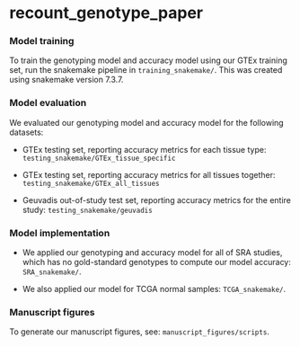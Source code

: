# recount_genotype_paper

### Model training 

To train the genotyping model and accuracy model using our GTEx training set, run the snakemake pipeline in `training_snakemake/`. This was created using snakemake version 7.3.7.

### Model evaluation

We evaluated our genotyping model and accuracy model for the following datasets:

- GTEx testing set, reporting accuracy metrics for each tissue type: `testing_snakemake/GTEx_tissue_specific`

- GTEx testing set, reporting accuracy metrics for all tissues together: `testing_snakemake/GTEx_all_tissues`

- Geuvadis out-of-study test set, reporting accuracy metrics for the entire study: `testing_snakemake/geuvadis`

### Model implementation

- We applied our genotyping and accuracy model for all of SRA studies, which has no gold-standard genotypes to compute our model accuracy: `SRA_snakemake/`.

- We also applied our model for TCGA normal samples: `TCGA_snakemake/`.

### Manuscript figures

To generate our manuscript figures, see: `manuscript_figures/scripts`. 

